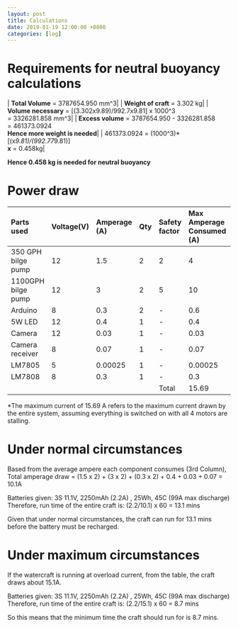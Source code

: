 ```yaml
---
layout: post
title: Calculations
date: 2019-01-19 12:00:00 +0800
categories: [log]
---
```

# Requirements for neutral buoyancy calculations

| **Total Volume** = 3787654.950 mm^3|
| **Weight of craft** = 3.302 kg|
| **Volume necessary** = [(3.302x9.89)/992.7x9.81] x 1000^3 <br/>  = 3326281.858 mm^3|
| **Excess volume** = 3787654.950 - 3326281.858 <br/> = 461373.0924 <br/> **Hence more weight is needed**|
| 461373.0924 = (1000^3)* [(x*9.81)/(992.77*9.81)] <br/> **x** = 0.458kg|

**Hence 0.458 kg is needed for neutral buoyancy**




# Power draw

|Parts used| Voltage(V)| Amperage (A)| Qty| Safety factor| Max Amperage Consumed (A)| Max Power Consumption(W)|
|:-|:-|:-|:-|:-|:-|:-|
|350 GPH bilge pump|12|1.5|2|2|4|48|
|1100GPH bilge pump|12|3|2|5|10|120|
|Arduino|8|0.3|2|-|0.6|4.8|
|5W LED|12|0.4|1|-|0.4|5|
|Camera|12|0.03|1|-|0.03|0.84|
|Camera receiver|8|0.07|1|-|0.07|0.056|
|LM7805|5|0.00025|1|-|0.00025|0.00125|
|LM7808|8|0.3|1|-|0.3|2.4|
| | | | |Total|15.69|181.09725|

*The maximum current of 15.69 A refers to the maximum current drawn by the entire system, assuming everything is switched on with all 4 motors are stalling.

# Under normal circumstances
Based from the average ampere each component consumes (3rd Column),
Total amperage draw = (1.5 x 2) + (3 x 2) + (0.3 x 2) + 0.4 + 0.03 + 0.07 = 10.1A

Batteries given: 3S 11.1V, 2250mAh (2.2A) , 25Wh, 45C (99A max discharge)
Therefore, run time of the entire craft is:
(2.2/10.1) x 60 = 13.1 mins

Given that under normal circumstances, the craft can run for 13.1 mins before the battery must be recharged.

# Under maximum circumstances
If the watercraft is running at overload current, from the table, the craft draws about 15.1A.

Batteries given: 3S 11.1V, 2250mAh (2.2A) , 25Wh, 45C (99A max discharge)
Therefore, run time of the entire craft is:
(2.2/15.1) x 60 = 8.7 mins

So this means that the minimum time the craft should run for is 8.7 mins.
